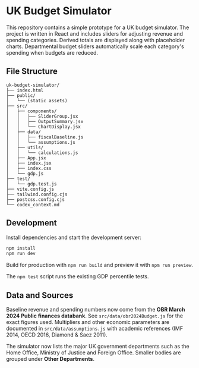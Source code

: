 # UK Budget Simulator

This repository contains a simple prototype for a UK budget simulator. The
project is written in React and includes sliders for adjusting revenue and
spending categories. Derived totals are displayed along with placeholder
charts. Departmental budget sliders automatically scale each category's
spending when budgets are reduced.

## File Structure

```
uk-budget-simulator/
├── index.html
├── public/
│   └── (static assets)
├── src/
│   ├── components/
│   │   ├── SliderGroup.jsx
│   │   ├── OutputSummary.jsx
│   │   └── ChartDisplay.jsx
│   ├── data/
│   │   ├── fiscalBaseline.js
│   │   └── assumptions.js
│   ├── utils/
│   │   └── calculations.js
│   ├── App.jsx
│   ├── index.jsx
│   ├── index.css
│   └── gdp.js
├── test/
│   └── gdp.test.js
├── vite.config.js
├── tailwind.config.cjs
├── postcss.config.cjs
└── codex_context.md
```

## Development

Install dependencies and start the development server:

```bash
npm install
npm run dev
```

Build for production with `npm run build` and preview it with `npm run preview`.

The `npm test` script runs the existing GDP percentile tests.

## Data and Sources

Baseline revenue and spending numbers now come from the **OBR March 2024 Public
finances databank**. See `src/data/obr2024Budget.js` for the exact figures used.
Multipliers and other economic parameters are documented in
`src/data/assumptions.js` with academic references (IMF 2014, OECD 2016,
Diamond & Saez 2011).

The simulator now lists the major UK government departments such as the
Home Office, Ministry of Justice and Foreign Office. Smaller bodies are grouped
under **Other Departments**.
